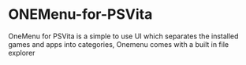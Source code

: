 # ONEMenu-for-PSVita
OneMenu for PSVita is a simple to use UI which separates the installed games and apps into categories, Onemenu comes with a built in file explorer
